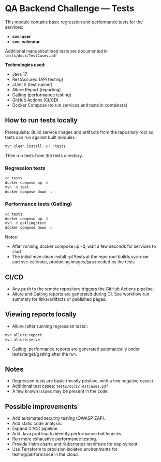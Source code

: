 # QA Backend Challenge — Tests

This module contains basic regression and performance tests for the services:
- **svc-user**
- **svc-calendar**

Additional manual/outlined tests are documented in `tests/docs/TestCases.pdf`

**Technologies used:**
- Java 17
- RestAssured (API testing)
- JUnit 5 (test runner)
- Allure Report (reporting)
- Gatling (performance testing)
- GitHub Actions (CI/CD)
- Docker Compose (to run services and tests in containers)

## How to run tests locally

Prerequisite: Build service images and artifacts from the repository root so tests can run against built modules.

```bash
mvn clean install -pl !tests
```

Then run tests from the tests directory.

### Regression tests
```bash
cd tests
docker compose up -d
mvn -B test
docker compose down -v
```

### Performance tests (Gatling)
```bash
cd tests
docker compose up -d
mvn -B gatling:test
docker compose down -v
```

Notes:
- After running docker compose up -d, wait a few seconds for services to start.
- The initial mvn clean install -pl !tests at the repo root builds svc-user and svc-calendar, producing images/jars needed by the tests.

## CI/CD
- Any push to the remote repository triggers the GitHub Actions pipeline.
- Allure and Gatling reports are generated during CI. See workflow run summary for links/artifacts or published pages.

## Viewing reports locally
- Allure (after running regression tests):
```bash
mvn allure:report
mvn allure:serve
```
- Gatling: performance reports are generated automatically under tests/target/gatling after the run.

## Notes
- Regression tests are basic (mostly positive, with a few negative cases).
- Additional test cases: `tests/docs/TestCases.pdf`
- A few known issues may be present in the code.

## Possible improvements
- Add automated security testing (OWASP ZAP).
- Add static code analysis.
- Expand CI/CD pipeline.
- Add Java profiling to identify performance bottlenecks.
- Run more exhaustive performance testing.
- Provide Helm charts and Kubernetes manifests for deployment.
- Use Terraform to provision isolated environments for testing/performance in the cloud.